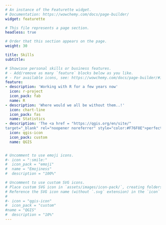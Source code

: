 ```yaml
---
# An instance of the Featurette widget.
# Documentation: https://wowchemy.com/docs/page-builder/
widget: featurette

# This file represents a page section.
headless: true

# Order that this section appears on the page.
weight: 30

title: Skills
subtitle:

# Showcase personal skills or business features.
# - Add/remove as many `feature` blocks below as you like.
# - For available icons, see: https://wowchemy.com/docs/page-builder/#icons
feature:
- description: 'Working with R for a few years now'
  icon: r-project
  icon_pack: fab
  name: R
- description: 'Where would we all be without them..!'
  icon: chart-line
  icon_pack: fas
  name: Statistics
- description: 'The <a href = "https://qgis.org/en/site/"
target="_blank" rel="noopener noreferrer" style="color:#F76F8E">perfect tool</a> for a cartographer'
  icon: qgis-icon
  icon_pack: custom
  name: QGIS


# Uncomment to use emoji icons.
#- icon = ":smile:"
#  icon_pack = "emoji"
#  name = "Emojiness"
#  description = "100%"  

# Uncomment to use custom SVG icons.
# Place custom SVG icon in `assets/images/icon-pack/`, creating folders if #necessary.
# Reference the SVG icon name (without `.svg` extension) in the `icon` field.
#
#- icon = "qgis-icon"
#  icon_pack = "custom"
#name = "QGIS"
#  description = "10%"
---
```

